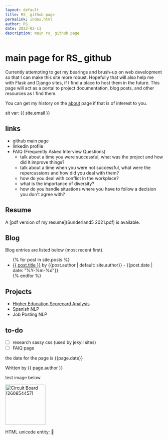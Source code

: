 ```yaml
---
layout: default
title: RS_ github page
permalink: index.html
author: RS_
date: 2022-02-11
description: main rs_ github page
---
```


# main page for RS_ github
Currently attempting to get my bearings and brush-up on web development so that I can make this site more robust.  Hopefully that will also help me with Flask and Django sites, if I find a place to host them in the future.  This page will act as a portal to project documentation, blog posts, and other resources as I find them.  

You can get my history on the [about](about.html) page if that is of interest to you.

sit var: {{ site.email }}

## links
- github main page
- linkedin profile
- FAIQ (Frequently Asked Interview Questions)
	- talk about a time you were successful, what was the project and how did it improve things?
	- talk about a time when you were not successful, what were the repercussions and how did you deal with them?
	- how do you deal with conflict in the workplace?
	- what is the importance of diversity?
	- how do you handle situations where you have to follow a decision you don't agree with?

## Resume
A [pdf version of my resume](Sunderland5 2021.pdf) is available.

## Blog
Blog entries are listed below (most recent first).  

<ul>
  {% for post in site.posts %}
    <li>
      <a href="{{ post.url }}">{{ post.title }}</a> by {{post.author | default: site.author}} - {{post.date | date: "%Y-%m-%d"}}
    </li>
  {% endfor %}
</ul>

## Projects

- [Higher Education Scorecard Analysis](highered)
- Spanish NLP
- Job Posting NLP

## to-do
- [ ] research sassy css (used by jekyll sites)
- [ ] FAIQ page

the date for the page is {{page.date}} 

Written by {{ page.author }}

test image below

<a title="Tobias Hanf, CC BY-SA 3.0 &lt;https://creativecommons.org/licenses/by-sa/3.0&gt;, via Wikimedia Commons" href="https://commons.wikimedia.org/wiki/File:Circuit_Board_(260854457).jpeg">
	<img width="128" alt="Circuit Board (260854457)" src="https://upload.wikimedia.org/wikipedia/commons/thumb/1/13/Circuit_Board_%28260854457%29.jpeg/128px-Circuit_Board_%28260854457%29.jpeg">
</a>

HTML unicode entity: &#x1F304;


